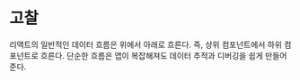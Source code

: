 # 고찰

리액트의 일반적인 데이터 흐름은 위에서 아래로 흐른다. 즉, 상위 컴포넌트에서 하위 컴포넌트로 흐른다. 단순한 흐름은 앱이 복잡해져도 데이터 추적과 디버깅을 쉽게 만들어 준다.

